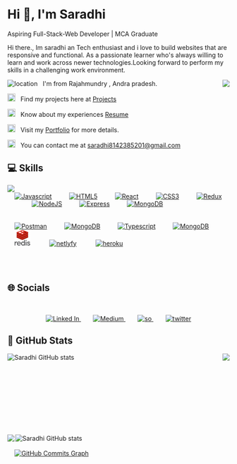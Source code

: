 Hi 👋, I'm Saradhi
=============================

Aspiring Full-Stack-Web Developer | MCA Graduate

Hi there., Im saradhi an Tech enthusiast and i love to build websites that are responsive and functional. As a passionate learner who's always willing to learn and work across newer technologies.Looking forward to perform my skills in a challenging work environment.

<img height="200px" align="right" src="https://www.crio.do/resources/assets/onboard/What1.png"/> 

<img src="https://www.svgrepo.com/show/131971/location.svg" width="18" height="18" alt="location" />&nbsp;&nbsp;&nbsp;I'm from Rajahmundry , Andra pradesh. 


<img src="https://www.svgrepo.com/show/256/laptop.svg" width="18" height="18" alt=""/>&nbsp;&nbsp;&nbsp;Find my projects here at [Projects](https://github.com/Saradhii?tab=repositories)

<img src="https://www.svgrepo.com/show/148389/paper.svg" width="18" height="18" alt=""/>&nbsp;&nbsp;&nbsp;Know about my experiences [Resume](https://drive.google.com/file/d/1sw8Zr0-XVtSn6Yxp-M25IfaTKazHHpH1/view?usp=sharing)

<img src="https://www.svgrepo.com/show/302570/website.svg" width="18" height="18" alt=""/>&nbsp;&nbsp;&nbsp;Visit my [Portfolio](https://saradhi.netlify.app/) for more details.

<img src="https://www.svgrepo.com/show/226318/contact.svg" width="18" height="18" alt=""/>&nbsp;&nbsp;&nbsp;You can contact me at [saradhi8142385201@gmail.com](mailto:saradhi8142385201@gmail.com)

## 💻 Skills
<img height="200px"  align="left" src="https://www.crio.do/resources/assets/onboard/What3.png"/> 
<div align="left">  
<br><a href="https://developer.mozilla.org/en-US/docs/Web/JavaScript" target="_blank" rel="noreferrer"><img src="https://raw.githubusercontent.com/danielcranney/readme-generator/main/public/icons/skills/javascript-colored.svg" width="36" height="36" alt="Javascript" /></a>&nbsp;&nbsp;&nbsp;&nbsp;&nbsp;&nbsp;&nbsp;&nbsp;&nbsp;
<a href="https://developer.mozilla.org/en-US/docs/Glossary/HTML5" target="_blank" rel="noreferrer"><img src="https://raw.githubusercontent.com/danielcranney/readme-generator/main/public/icons/skills/html5-colored.svg" width="36" height="36" alt="HTML5" /></a>&nbsp;&nbsp;&nbsp;&nbsp;&nbsp;&nbsp;&nbsp;&nbsp;&nbsp;
<a href="https://reactjs.org/" target="_blank" rel="noreferrer"><img src="https://raw.githubusercontent.com/danielcranney/readme-generator/main/public/icons/skills/react-colored.svg" width="36" height="36" alt="React" /></a>&nbsp;&nbsp;&nbsp;&nbsp;&nbsp;&nbsp;&nbsp;&nbsp;&nbsp;
<a href="https://www.w3.org/TR/CSS/#css" target="_blank" rel="noreferrer"><img src="https://raw.githubusercontent.com/danielcranney/readme-generator/main/public/icons/skills/css3-colored.svg" width="36" height="36" alt="CSS3" /></a>&nbsp;&nbsp;&nbsp;&nbsp;&nbsp;&nbsp;&nbsp;&nbsp;&nbsp;
<a href="https://redux.js.org/" target="_blank" rel="noreferrer"><img src="https://raw.githubusercontent.com/danielcranney/readme-generator/main/public/icons/skills/redux-colored.svg" width="36" height="36" alt="Redux" /></a>&nbsp;&nbsp;&nbsp;&nbsp;&nbsp;&nbsp;&nbsp;&nbsp;&nbsp;
<a href="https://nodejs.org/en/" target="_blank" rel="noreferrer"><img src="https://raw.githubusercontent.com/danielcranney/readme-generator/main/public/icons/skills/nodejs-colored.svg" width="36" height="36" alt="NodeJS" /></a>&nbsp;&nbsp;&nbsp;&nbsp;&nbsp;&nbsp;&nbsp;&nbsp;&nbsp;
<a href="https://expressjs.com/" target="_blank" rel="noreferrer"><img src="https://raw.githubusercontent.com/danielcranney/readme-generator/main/public/icons/skills/express-colored-dark.svg" width="36" height="36" alt="Express" /></a>&nbsp;&nbsp;&nbsp;&nbsp;&nbsp;&nbsp;&nbsp;&nbsp;&nbsp;
<a href="https://www.mongodb.com/" target="_blank" rel="noreferrer"><img src="https://raw.githubusercontent.com/danielcranney/readme-generator/main/public/icons/skills/mongodb-colored.svg" width="36" height="36" alt="MongoDB" /></a>&nbsp;&nbsp;&nbsp;&nbsp;&nbsp;&nbsp;&nbsp;&nbsp;&nbsp;
</a><br><br><br>
<a href="https://www.postman.com/" target="_blank" rel="noreferrer"><img src="https://res.cloudinary.com/postman/image/upload/t_team_logo/v1629869194/team/2893aede23f01bfcbd2319326bc96a6ed0524eba759745ed6d73405a3a8b67a8" width="36" height="36" alt="Postman" /></a>&nbsp;&nbsp;&nbsp;&nbsp;&nbsp;&nbsp;&nbsp;&nbsp;&nbsp;
<a href="https://nextjs.org/" target="_blank" rel="noreferrer"><img src="https://ui-lib.com/blog/wp-content/uploads/2021/12/nextjs-boilerplate-logo.png" width="36" height="36" alt="MongoDB" /></a>&nbsp;&nbsp;&nbsp;&nbsp;&nbsp;&nbsp;&nbsp;&nbsp;&nbsp;
<a href="https://www.typescriptlang.org/" target="_blank" rel="noreferrer"><img src="https://raw.githubusercontent.com/danielcranney/readme-generator/main/public/icons/skills/typescript-colored.svg" width="36" height="36" alt="Typescript" /></a>&nbsp;&nbsp;&nbsp;&nbsp;&nbsp;&nbsp;&nbsp;&nbsp;&nbsp;
<a href="https://mui.com/" target="_blank" rel="noreferrer"><img src="https://mui.com/static/logo.png" width="36" height="36" alt="MongoDB" /></a> 
&nbsp;&nbsp;&nbsp;&nbsp;&nbsp;&nbsp;&nbsp;&nbsp;&nbsp;
<a href="https://redis.io/" target="_blank" rel="noreferrer"><img src="https://raw.githubusercontent.com/devicons/devicon/master/icons/redis/redis-original-wordmark.svg" width="36" height="36" alt="vercel" /></a> 
&nbsp;&nbsp;&nbsp;&nbsp;&nbsp;&nbsp;&nbsp;&nbsp;&nbsp;
<a href="https://www.netlify.com/" target="_blank" rel="noreferrer"><img src="https://www.svgrepo.com/show/331495/netlify.svg" width="36" height="36" alt="netlyfy" /></a> 
&nbsp;&nbsp;&nbsp;&nbsp;&nbsp;&nbsp;&nbsp;&nbsp;&nbsp;
<a href="https://www.heroku.com/" target="_blank" rel="noreferrer"><img src="https://www.svgrepo.com/show/349404/heroku.svg" width="36" height="36" alt="heroku"/></a> 
</div>
<br><br><br>


## 🌐 Socials
<br>

<p align="center">
<a href="https://www.linkedin.com/in/durga-vijaya-saradhi-mopada-327bb01b6/" target="_blank" rel="noreferrer">
<img src="https://upload.wikimedia.org/wikipedia/commons/thumb/f/f8/LinkedIn_icon_circle.svg/2048px-LinkedIn_icon_circle.svg.png" width="36" height="36" alt="Linked In" />
</a>
&nbsp;&nbsp;&nbsp;&nbsp;&nbsp;&nbsp;
<a href="https://medium.com/@saradhi8142385201" target="_blank" rel="noreferrer">
<img src="https://upload.wikimedia.org/wikipedia/commons/thumb/e/ec/Medium_logo_Monogram.svg/1200px-Medium_logo_Monogram.svg.png" width="36" height="36" alt="Medium"/>
</a>
&nbsp;&nbsp;&nbsp;&nbsp;&nbsp;&nbsp;
<a href="https://stackoverflow.com/users" target="_blank" rel="noreferrer">
<img src="https://upload.wikimedia.org/wikipedia/commons/thumb/e/ef/Stack_Overflow_icon.svg/768px-Stack_Overflow_icon.svg.png" width="36" height="36" alt="so" />
</a>
&nbsp;&nbsp;&nbsp;&nbsp;&nbsp;&nbsp;
<a href="https://twitter.com/SaradhiVj" target="_blank" rel="noreferrer">
<img src="https://upload.wikimedia.org/wikipedia/commons/thumb/4/4f/Twitter-logo.svg/2491px-Twitter-logo.svg.png" width="36" height="30" alt="twitter" />
</a>

</p>


## 📝 GitHub Stats

<div>
<img height="200px"  align="right" src="https://www.crio.do/static/e986e6586b9caea329fb7659195ac856/55ae8/Hero.png"/> 
<a href="http://www.github.com/saradhii"><img align="left" alt="Saradhi GitHub stats" src="https://github-readme-stats.vercel.app/api/top-langs/?username=saradhii&langs_count=8&count_private=true&layout=compact&theme=react&hide_border=true&bg_color=0D1117" /></a>
</div>

<br><br><br><br><br><br><br><br><br><br>
<div>
<img align="left" height="220px" src="https://www.crio.do/static/ef9b3bc8e80b6a86c0214f2f2153c865/3be30/Mission.png"/> 
<a href="http://www.github.com/saradhii"><img align="right" width="470px" src="https://github-readme-stats.vercel.app/api?username=saradhii&show_icons=true&hide=&count_private=true&title_color=0891b2&text_color=ffffff&icon_color=0891b2&bg_color=0D1117&hide_border=true&show_icons=true" alt="Saradhi GitHub stats"/></a>
</div>

<br><br>
<a href="http://www.github.com/saradhii"><img src="https://activity-graph.herokuapp.com/graph?username=saradhii&bg_color=0D1117&color=ffffff&line=0891b2&point=ffffff&area_color=000000&area=true&hide_border=true&custom_title=GitHub%20Commits%20Graph" alt="GitHub Commits Graph" /></a>






